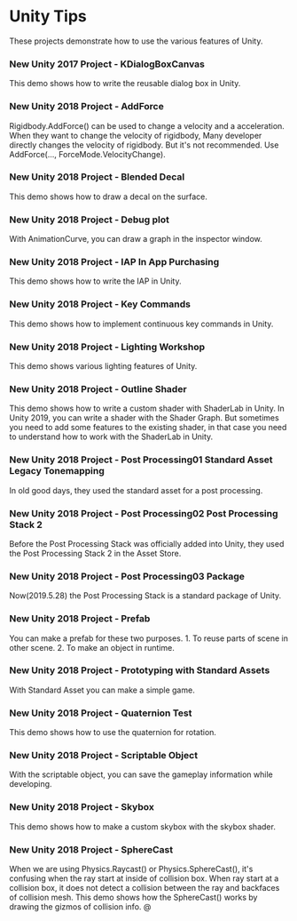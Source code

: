 # Unity Tips
These projects demonstrate how to use the various features of Unity.<br>

### New Unity 2017 Project - KDialogBoxCanvas
This demo shows how to write the reusable dialog box in Unity.

### New Unity 2018 Project - AddForce
Rigidbody.AddForce() can be used to change a velocity and a acceleration. When they want to change the velocity of rigidbody, Many developer directly changes the velocity of rigidbody. But it's not recommended. Use AddForce(..., ForceMode.VelocityChange).

### New Unity 2018 Project - Blended Decal
This demo shows how to draw a decal on the surface.

### New Unity 2018 Project - Debug plot
With AnimationCurve, you can draw a graph in the inspector window.

### New Unity 2018 Project - IAP In App Purchasing
This demo shows how to write the IAP in Unity.

### New Unity 2018 Project - Key Commands
This demo shows how to implement continuous key commands in Unity.

### New Unity 2018 Project - Lighting Workshop
This demo shows various lighting features of Unity.

### New Unity 2018 Project - Outline Shader
This demo shows how to write a custom shader with ShaderLab in Unity. In Unity 2019, you can write a shader with the Shader Graph. But sometimes you need to add some features to the existing shader, in that case you need to understand how to work with the ShaderLab in Unity.

### New Unity 2018 Project - Post Processing01 Standard Asset Legacy Tonemapping
In old good days, they used the standard asset for a post processing.

### New Unity 2018 Project - Post Processing02 Post Processing Stack 2
Before the Post Processing Stack was officially added into Unity, they used the Post Processing Stack 2 in the Asset Store.

### New Unity 2018 Project - Post Processing03 Package
Now(2019.5.28) the Post Processing Stack is a standard package of Unity.

### New Unity 2018 Project - Prefab
You can make a prefab for these two purposes.
    1. To reuse parts of scene in other scene.
    2. To make an object in runtime.
    
### New Unity 2018 Project - Prototyping with Standard Assets
With Standard Asset you can make a simple game.

### New Unity 2018 Project - Quaternion Test
This demo shows how to use the quaternion for rotation.

### New Unity 2018 Project - Scriptable Object
With the scriptable object, you can save the gameplay information while developing.

### New Unity 2018 Project - Skybox
This demo shows how to make a custom skybox with the skybox shader.

### New Unity 2018 Project - SphereCast
When we are using Physics.Raycast() or Physics.SphereCast(), it's confusing when the ray start at inside of collision box. When ray start at a collision box, it does not detect a collision between the ray and backfaces of collision mesh. This demo shows how the SphereCast() works by drawing the gizmos of collision info.
@
